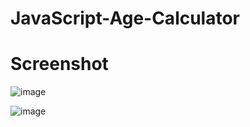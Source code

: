 # JavaScript-Age-Calculator

# Screenshot
![image](https://github.com/shadikhasan/JavaScript-Age-Calculator/assets/48581997/c3d04c7e-b603-4371-9821-2764669cdbe9)

![image](https://github.com/shadikhasan/JavaScript-Age-Calculator/assets/48581997/7ab25623-d017-4333-887b-1826b6ca6d85)

